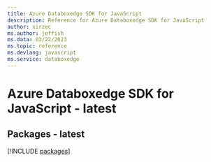 ```yaml
---
title: Azure Databoxedge SDK for JavaScript
description: Reference for Azure Databoxedge SDK for JavaScript
author: xirzec
ms.author: jeffish
ms.data: 03/22/2023
ms.topic: reference
ms.devlang: javascript
ms.service: databoxedge
---
```

# Azure Databoxedge SDK for JavaScript - latest
## Packages - latest
[!INCLUDE [packages](databoxedge-index.md)]